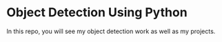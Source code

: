 # Object Detection Using Python
In this repo, you will see my object detection work as well as my projects.